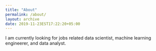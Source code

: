 ```yaml
---
title: "About"
permalink: /about/
layout: archive
date: 2019-11-23EST17:22:20+05:00
---
```


I am currently looking for jobs related data scientist, machine learning engineerer, and data analyst.

